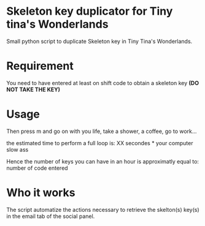 # Skeleton key duplicator for Tiny tina's Wonderlands
 
Small python script to duplicate Skeleton key in Tiny Tina's Wonderlands.

# Requirement

You need to have entered at least on shift code to obtain a skeleton key **(DO NOT TAKE THE KEY)**

# Usage

Then press m and go on with you life, take a shower, a coffee, go to work...

the estimated time to perform a full loop is: XX secondes * your computer slow ass

Hence the number of keys you can have in an hour is approximatly equal to: number of code entered 

# Who it works

The script automatize the actions necessary to retrieve the skelton(s) key(s) in the email tab of the social panel.